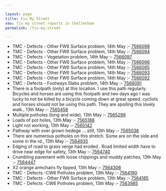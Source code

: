 ```yaml
---

layout: page
title: Fix My Street
seo: fix my street reports in Cheltenham
permalink: /fix-my-street

---
```


<!-- fix_marker starts -->

- TMC - Defects - Other FW6  Surface problem, 14th May :- [7566098](https://www.fixmystreet.com/report/7566098)
- TMC - Defects - Other FW6  Surface problem, 14th May :- [7566094](https://www.fixmystreet.com/report/7566094)
- TMC - Defects - Vegetation problem, 14th May :- [7566097](https://www.fixmystreet.com/report/7566097)
- TMC - Defects - Other FW6  Surface problem, 14th May :- [7566096](https://www.fixmystreet.com/report/7566096)
- TMC - Defects - Other FW6  Surface problem, 14th May :- [7566095](https://www.fixmystreet.com/report/7566095)
- TMC - Defects - Other FW6  Surface problem, 14th May :- [7566093](https://www.fixmystreet.com/report/7566093)
- TMC - Defects - Other FW6  Surface problem, 14th May :- [7566092](https://www.fixmystreet.com/report/7566092)
- TMC - Defects - Footways Slabs problem, 14th May :- [7566091](https://www.fixmystreet.com/report/7566091)
- There is a footpath (only) at this location. I use this path regularly. Bicycles and horses are using this footpath and two days ago I was lucky to not be killed by a bicycle coming down at great speed. cyclists and horses should not be using this path. They are spoiling this lovely walk., 13th May :- [7565458](https://www.fixmystreet.com/report/7565458)
- Multiple potholes (long and wide), 13th May :- [7565299](https://www.fixmystreet.com/report/7565299)
- Loads of pot holes, 13th May :- [7565188](https://www.fixmystreet.com/report/7565188)
- Light not working, 13th May :- [7565142](https://www.fixmystreet.com/report/7565142)
- Pathway with over grown hedege ....still, 13th May :- [7565038](https://www.fixmystreet.com/report/7565038)
- There are numerous potholes on this stretch. Some are on the side and some in the rd., 13th May :- [7564935](https://www.fixmystreet.com/report/7564935)
- Edging of road to grass verge had eroded . Road limited width have to drive near edge for safety, 13th May :- [7564740](https://www.fixmystreet.com/report/7564740)
- Crumbling pavement with loose chippings and muddy patches, 13th May :- [7564447](https://www.fixmystreet.com/report/7564447)
- X2 orange armchairs fly tipped, 13th May :- [7564306](https://www.fixmystreet.com/report/7564306)
- TMC - Defects -CW6 Potholes  problem, 13th May :- [7564190](https://www.fixmystreet.com/report/7564190)
- TMC - Defects - Other FW6  Surface problem, 13th May :- [7564185](https://www.fixmystreet.com/report/7564185)
- TMC - Defects -CW6 Potholes  problem, 13th May :- [7563985](https://www.fixmystreet.com/report/7563985)

<!-- fix_marker ends -->